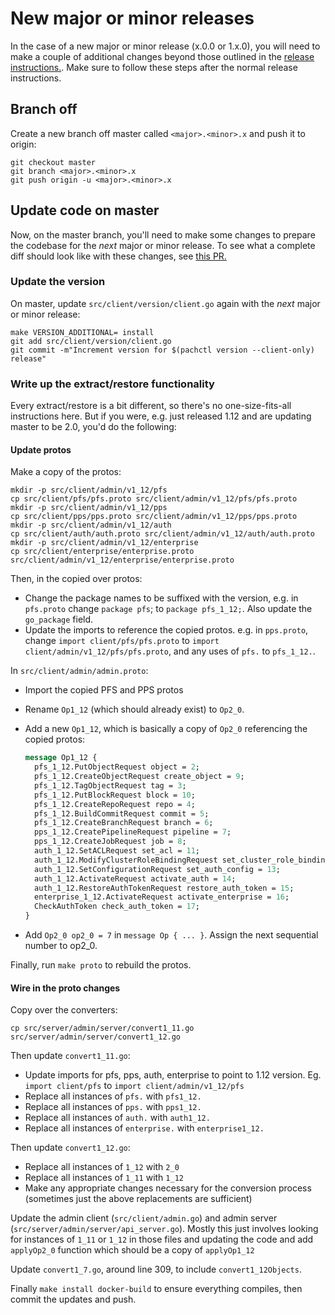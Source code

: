 # New major or minor releases

In the case of a new major or minor release (x.0.0 or 1.x.0), you will need
to make a couple of additional changes beyond those outlined in the
[release instructions.](./release_instructions.md). Make sure to follow these
steps after the normal release instructions.

## Branch off

Create a new branch off master called `<major>.<minor>.x` and push it to
origin:

```shell
git checkout master
git branch <major>.<minor>.x
git push origin -u <major>.<minor>.x
```

## Update code on master

Now, on the master branch, you'll need to make some changes to prepare the
codebase for the _next_ major or minor release. To see what a complete diff
should look like with these changes, see
[this PR.](https://github.com/pachyderm/pachyderm/pull/5569)

### Update the version

On master, update `src/client/version/client.go` again with the _next_ major
or minor release:

```shell
make VERSION_ADDITIONAL= install
git add src/client/version/client.go
git commit -m"Increment version for $(pachctl version --client-only) release"
```

### Write up the extract/restore functionality

Every extract/restore is a bit different, so there's no one-size-fits-all
instructions here. But if you were, e.g. just released 1.12 and are updating
master to be 2.0, you'd do the following:

#### Update protos

Make a copy of the protos:

```shell
mkdir -p src/client/admin/v1_12/pfs
cp src/client/pfs/pfs.proto src/client/admin/v1_12/pfs/pfs.proto
mkdir -p src/client/admin/v1_12/pps
cp src/client/pps/pps.proto src/client/admin/v1_12/pps/pps.proto
mkdir -p src/client/admin/v1_12/auth
cp src/client/auth/auth.proto src/client/admin/v1_12/auth/auth.proto
mkdir -p src/client/admin/v1_12/enterprise
cp src/client/enterprise/enterprise.proto src/client/admin/v1_12/enterprise/enterprise.proto
```

Then, in the copied over protos:

* Change the package names to be suffixed with the version, e.g. in
  `pfs.proto` change `package pfs`; to `package pfs_1_12;`. Also update the
  `go_package` field.
* Update the imports to reference the copied protos. e.g. in `pps.proto`,
  change `import client/pfs/pfs.proto` to
  `import client/admin/v1_12/pfs/pfs.proto`, and any uses of `pfs.` to
  `pfs_1_12.`.

In `src/client/admin/admin.proto`:

* Import the copied PFS and PPS protos
* Rename `Op1_12` (which should already exist) to `Op2_0`.
* Add a new `Op1_12`, which is basically a copy of `Op2_0` referencing the
  copied protos:

    ```protobuf
    message Op1_12 {
      pfs_1_12.PutObjectRequest object = 2;
      pfs_1_12.CreateObjectRequest create_object = 9;
      pfs_1_12.TagObjectRequest tag = 3;
      pfs_1_12.PutBlockRequest block = 10;
      pfs_1_12.CreateRepoRequest repo = 4;
      pfs_1_12.BuildCommitRequest commit = 5;
      pfs_1_12.CreateBranchRequest branch = 6;
      pps_1_12.CreatePipelineRequest pipeline = 7;
      pps_1_12.CreateJobRequest job = 8;
      auth_1_12.SetACLRequest set_acl = 11;
      auth_1_12.ModifyClusterRoleBindingRequest set_cluster_role_binding = 12;
      auth_1_12.SetConfigurationRequest set_auth_config = 13;
      auth_1_12.ActivateRequest activate_auth = 14;
      auth_1_12.RestoreAuthTokenRequest restore_auth_token = 15;
      enterprise_1_12.ActivateRequest activate_enterprise = 16;
      CheckAuthToken check_auth_token = 17;
    }
    ```

* Add `Op2_0 op2_0 = 7` in `message Op { ... }`. Assign the next sequential number to op2_0.

Finally, run `make proto` to rebuild the protos.

#### Wire in the proto changes

Copy over the converters:

```shell
cp src/server/admin/server/convert1_11.go src/server/admin/server/convert1_12.go
```

Then update `convert1_11.go`:

* Update imports for pfs, pps, auth, enterprise to point to 1.12 version. Eg. `import client/pfs` to `import client/admin/v1_12/pfs`
* Replace all instances of `pfs.` with `pfs1_12.`
* Replace all instances of `pps.` with `pps1_12.`
* Replace all instances of `auth.` with `auth1_12.`
* Replace all instances of `enterprise.` with `enterprise1_12.`

Then update `convert1_12.go`:

* Replace all instances of `1_12` with `2_0`
* Replace all instances of `1_11` with `1_12`
* Make any appropriate changes necessary for the conversion process (sometimes
  just the above replacements are sufficient)

Update the admin client (`src/client/admin.go`) and admin server
(`src/server/admin/server/api_server.go`). Mostly this just involves looking
for instances of `1_11` or `1_12` in those files and updating the code and
add `applyOp2_0` function which should be a copy of `applyOp1_12`

Update `convert1_7.go`, around line 309, to include `convert1_12Objects`.

Finally `make install docker-build` to ensure everything compiles, then commit
the updates and push.
